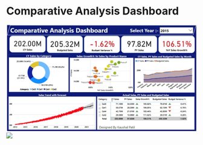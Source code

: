 # Comparative Analysis Dashboard

<img src='Pics\1.jpg' class="center">
<img src='Pics\2.jpg' class="center">
